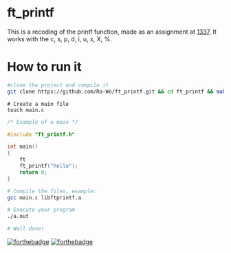 # ft_printf

This is a recoding of the printf function, made as an assignment at [1337][1]. It works with the c, s, p, d, i, u, x, X, %.

# How to run it

```bash
#clone the project and compile it
git clone https://github.com/Ra-Wo/ft_printf.git && cd ft_printf && make

```
```bach
# Create a main file
touch main.c
```
```c
/* Example of a main */

#include "ft_printf.h"

int main()
{
	ft
	ft_printf("hello");
	return 0;
}

```
```bash 
# Compile the files, example:
gcc main.c libftprintf.a

# Execute your program
./a.out

# Well done!
```


[![forthebadge](https://forthebadge.com/images/badges/made-with-c.svg)](https://forthebadge.com)
[![forthebadge](https://forthebadge.com/images/badges/built-with-love.svg)](https://forthebadge.com)

[1]: (https://1337.ma)
